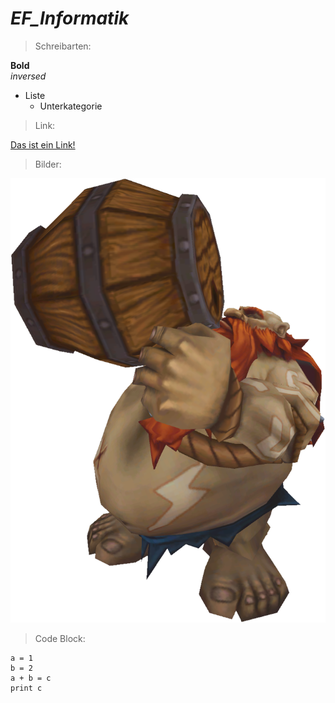 # ***EF_Informatik***

>Schreibarten:  

 **Bold**  
 *inversed*
* Liste
  * Unterkategorie
 
 
  
>Link:

[Das ist ein Link!](https://www.thisworldthesedays.com/schweizer-informatikolympiade.html)

>Bilder:

![Image](images/Gragas_Render.png)

>Code Block:
```
a = 1
b = 2
a + b = c
print c
```


  